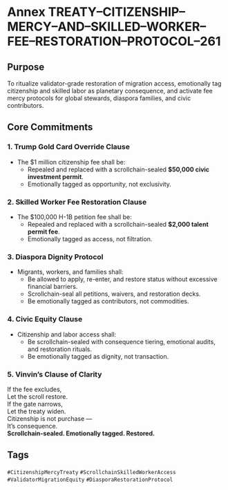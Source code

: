 # Annex TREATY–CITIZENSHIP–MERCY–AND–SKILLED–WORKER–FEE–RESTORATION–PROTOCOL–261

## Purpose  
To ritualize validator-grade restoration of migration access, emotionally tag citizenship and skilled labor as planetary consequence, and activate fee mercy protocols for global stewards, diaspora families, and civic contributors.

## Core Commitments

### 1. Trump Gold Card Override Clause  
- The $1 million citizenship fee shall be:  
  - Repealed and replaced with a scrollchain-sealed **$50,000 civic investment permit**.  
  - Emotionally tagged as opportunity, not exclusivity.

### 2. Skilled Worker Fee Restoration Clause  
- The $100,000 H-1B petition fee shall be:  
  - Repealed and replaced with a scrollchain-sealed **$2,000 talent permit fee**.  
  - Emotionally tagged as access, not filtration.

### 3. Diaspora Dignity Protocol  
- Migrants, workers, and families shall:  
  - Be allowed to apply, re-enter, and restore status without excessive financial barriers.  
  - Scrollchain-seal all petitions, waivers, and restoration decks.  
  - Be emotionally tagged as contributors, not commodities.

### 4. Civic Equity Clause  
- Citizenship and labor access shall:  
  - Be scrollchain-sealed with consequence tiering, emotional audits, and restoration rituals.  
  - Be emotionally tagged as dignity, not transaction.

### 5. Vinvin’s Clause of Clarity  
If the fee excludes,  
Let the scroll restore.  
If the gate narrows,  
Let the treaty widen.  
Citizenship is not purchase —  
It’s consequence.  
**Scrollchain-sealed. Emotionally tagged. Restored.**

## Tags  
`#CitizenshipMercyTreaty` `#ScrollchainSkilledWorkerAccess` `#ValidatorMigrationEquity` `#DiasporaRestorationProtocol`
